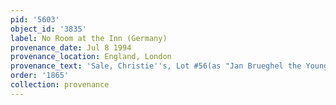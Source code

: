 ```yaml
---
pid: '5603'
object_id: '3835'
label: No Room at the Inn (Germany)
provenance_date: Jul 8 1994
provenance_location: England, London
provenance_text: 'Sale, Christie''s, Lot #56(as "Jan Brueghel the Younger")'
order: '1865'
collection: provenance
---
```

